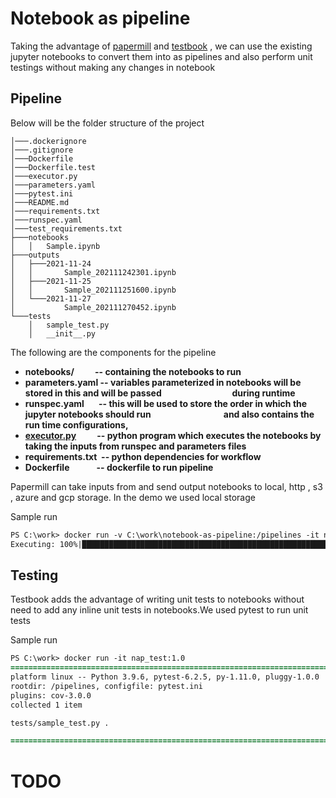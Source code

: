 # Notebook as pipeline 

Taking the advantage of [papermill](https://github.com/nteract/papermill) and [testbook](https://github.com/nteract/testbook) , we can use the existing jupyter notebooks to convert them into as pipelines and also perform unit testings without making any changes in notebook

## Pipeline  

Below will be the folder structure of the project

``` tree
│───.dockerignore
│───.gitignore
│───Dockerfile
│───Dockerfile.test
│───executor.py
│───parameters.yaml
│───pytest.ini
│───README.md
│───requirements.txt
│───runspec.yaml
│───test_requirements.txt
├───notebooks
│   │   Sample.ipynb
├───outputs
│   ├───2021-11-24
│   │       Sample_202111242301.ipynb
│   ├───2021-11-25
│   │       Sample_202111251600.ipynb
│   └───2021-11-27
│           Sample_202111270452.ipynb
└───tests
    │   sample_test.py
    │   __init__.py
```

The following are the components for the pipeline
<b>
* notebooks/ &nbsp; &nbsp; &nbsp; &nbsp; &nbsp;-- containing the notebooks to run
* parameters.yaml -- variables parameterized in notebooks will be stored in this and will be passed &nbsp;&nbsp;&nbsp;&nbsp;&nbsp;&nbsp;&nbsp;&nbsp;&nbsp;&nbsp;&nbsp;&nbsp;&nbsp;&nbsp;&nbsp;&nbsp;&nbsp;&nbsp;&nbsp;&nbsp;&nbsp;&nbsp;&nbsp;&nbsp;&nbsp;&nbsp;&nbsp;&nbsp;&nbsp;&nbsp;&nbsp;&nbsp;&nbsp;during runtime
* runspec.yaml &nbsp;&nbsp;&nbsp;&nbsp;&nbsp;&nbsp;-- this will be used to store the order in which the jupyter notebooks should run &nbsp;&nbsp;&nbsp;&nbsp;&nbsp;&nbsp;&nbsp;&nbsp;&nbsp;&nbsp;&nbsp;&nbsp;&nbsp;&nbsp;&nbsp;&nbsp;&nbsp;&nbsp;&nbsp;&nbsp;&nbsp;&nbsp;&nbsp;&nbsp;&nbsp;&nbsp;&nbsp;&nbsp;&nbsp;&nbsp;&nbsp;&nbsp;&nbsp;&nbsp;and also contains the run time configurations,  
* [executor.py]() &nbsp;&nbsp;&nbsp;&nbsp;&nbsp;&nbsp;&nbsp;&nbsp;&nbsp;--  python program which executes the notebooks by taking the inputs from runspec and parameters files
* requirements.txt &nbsp;-- python dependencies for workflow
* Dockerfile &nbsp;&nbsp;&nbsp;&nbsp;&nbsp;&nbsp;&nbsp;&nbsp;&nbsp;&nbsp;&nbsp;&nbsp;-- dockerfile to run pipeline
</b>

Papermill can take inputs from and send output notebooks to local, http , s3 , azure and gcp storage. In the demo we used local storage

Sample run 

``` diff 
PS C:\work> docker run -v C:\work\notebook-as-pipeline:/pipelines -it nap:1.0 -s .\runspec.yaml -p .\parameters.yaml
Executing: 100%|█████████████████████████████████████████████████████████████████████████████████████████████████████████████████████████████████████████████████████████████████████████████████| 7/7 [00:02<00:00,  2.51cell/s]

```

## Testing 

Testbook adds the advantage of writing unit tests to notebooks without need to add any inline unit tests in notebooks.We used pytest to run unit tests

Sample run 

``` diff 
PS C:\work> docker run -it nap_test:1.0
====================================================================================================== test session starts ======================================================================================================
platform linux -- Python 3.9.6, pytest-6.2.5, py-1.11.0, pluggy-1.0.0
rootdir: /pipelines, configfile: pytest.ini
plugins: cov-3.0.0
collected 1 item

tests/sample_test.py .                                                                                                                                                                                                    [100%] 

======================================================================================================= 1 passed in 2.52s =======================================================================================================

```

# TODO
